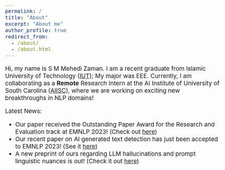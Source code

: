 ```yaml
---
permalink: /
title: "About"
excerpt: "About me"
author_profile: true
redirect_from: 
  - /about/
  - /about.html
---
```


<style type="text/css">
  body{
  font-size: 14pt;
}
</style>

Hi, my name is S M Mehedi Zaman. I am a recent graduate from Islamic University of Technology ([IUT](https://www.iutoic-dhaka.edu/)); My major was EEE. Currently, I am collaborating as a **Remote** Research Intern at the AI Institute of University of South Carolina ([AIISC](https://aiisc.ai/)), where we are working on exciting new breakthroughs in NLP domains!

Latest News:
- Our paper received the Outstanding Paper Award for the Research and Evaluation track at EMNLP 2023! (Check out [here](https://2023.emnlp.org/program/best_papers/#:~:text=Counter%20Turing%20Test%20(CT2)))
- Our recent paper on AI generated text detection has just been accepted to EMNLP 2023! (See it [here](https://mehedizamane.github.io/publications/2023_counter_turing))
- A new preprint of ours regarding LLM hallucinations and prompt linguistic nuances is out! (Check it out [here](https://mehedizamane.github.io/publications/2023_llm))


